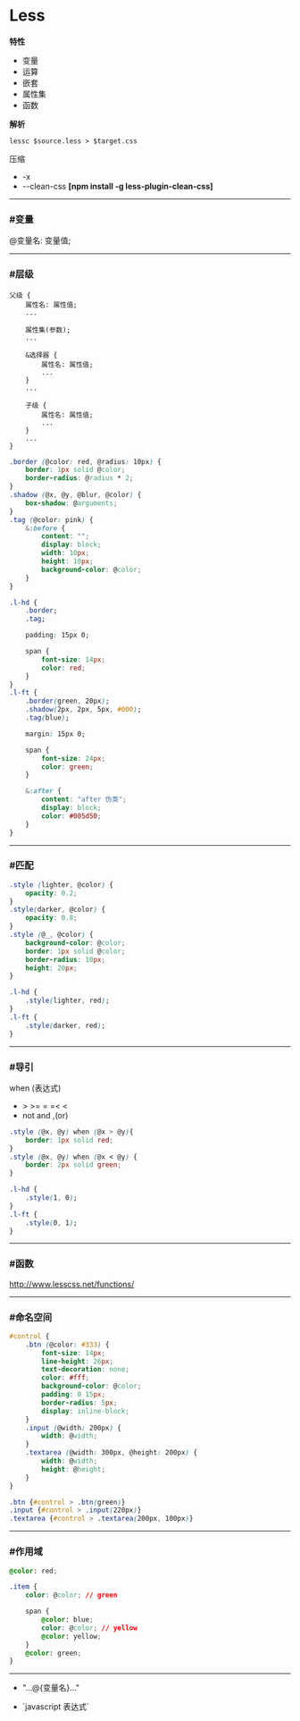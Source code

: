 # Less #

__特性__
- 变量
- 运算
- 嵌套
- 属性集
- 函数

__解析__
```linux
lessc $source.less > $target.css
```

压缩
+ -x
+ --clean-css __[npm install -g less-plugin-clean-css]__

*****

### #变量 ###

@变量名: 变量值;

*****

### #层级 ###

```
父级 {
    属性名: 属性值;
    ...

    属性集(参数);
    ...

    &选择器 {
        属性名: 属性值;
        ...
    }
    ...

    子级 {
        属性名: 属性值;
        ...
    }
    ...
}
```

```css
.border (@color: red, @radius: 10px) {
    border: 1px solid @color;
    border-radius: @radius * 2;
}
.shadow (@x, @y, @blur, @color) {
    box-shadow: @arguments;
}
.tag (@color: pink) {
    &:before {
        content: "";
        display: block;
        width: 10px;
        height: 10px;
        background-color: @color;
    }
}

.l-hd {
    .border;
    .tag;

    padding: 15px 0;

    span {
        font-size: 14px;
        color: red;
    }
}
.l-ft {
    .border(green, 20px);
    .shadow(2px, 2px, 5px, #000);
    .tag(blue);

    margin: 15px 0;

    span {
        font-size: 24px;
        color: green;
    }

    &:after {
        content: "after 伪类";
        display: block;
        color: #005d50;
    }
}
```

*****

### #匹配 ###

```css
.style (lighter, @color) {
    opacity: 0.2;
}
.style(darker, @color) {
    opacity: 0.8;
}
.style (@_, @color) {
    background-color: @color;
    border: 1px solid @color;
    border-radius: 10px;
    height: 20px;
}

.l-hd {
    .style(lighter, red);
}
.l-ft {
    .style(darker, red);
}
```

*****

### #导引 ###

when (表达式)
+ \> \>= = =< <
+ not and ,(or)

```css
.style (@x, @y) when (@x > @y){
    border: 1px solid red;
}
.style (@x, @y) when (@x < @y) {
    border: 2px solid green;
}

.l-hd {
    .style(1, 0);
}
.l-ft {
    .style(0, 1);
}
```

*****

### #函数 ###

<http://www.lesscss.net/functions/>

*****

### #命名空间 ###

```css
#control {
    .btn (@color: #333) {
        font-size: 14px;
        line-height: 26px;
        text-decoration: none;
        color: #fff;
        background-color: @color;
        padding: 0 15px;
        border-radius: 5px;
        display: inline-block;
    }
    .input (@width: 200px) {
        width: @width;
    }
    .textarea (@width: 300px, @height: 200px) {
        width: @width;
        height: @height;
    }
}

.btn {#control > .btn(green)}
.input {#control > .input(220px)}
.textarea {#control > .textarea(200px, 100px)}
```

*****

### #作用域 ###

```css
@color: red;

.item {
    color: @color; // green

    span {
        @color: blue;
        color: @color; // yellow
        @color: yellow;
    }
    @color: green;
}
```

*****

+ "...@{变量名}..."

+ \`javascript 表达式\`